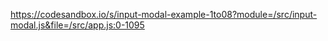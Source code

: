 https://codesandbox.io/s/input-modal-example-1to08?module=/src/input-modal.js&file=/src/app.js:0-1095
